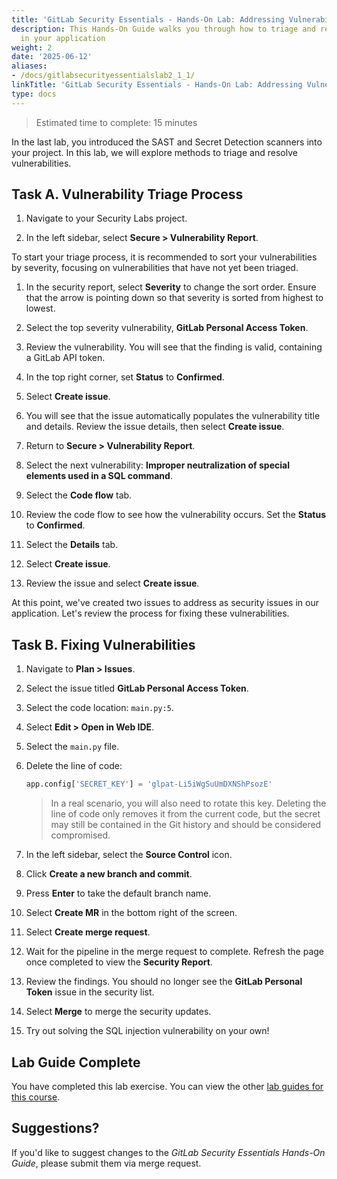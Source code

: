 ```yaml
---
title: 'GitLab Security Essentials - Hands-On Lab: Addressing Vulnerabilities'
description: This Hands-On Guide walks you through how to triage and respond vulnerabilities
  in your application
weight: 2
date: '2025-06-12'
aliases:
- /docs/gitlabsecurityessentialslab2_1_1/
linkTitle: 'GitLab Security Essentials - Hands-On Lab: Addressing Vulnerabilities'
type: docs
---
```


> Estimated time to complete: 15 minutes

In the last lab, you introduced the SAST and Secret Detection scanners into your project. In this lab, we will explore methods to triage and resolve vulnerabilities.

## Task A. Vulnerability Triage Process

1. Navigate to your Security Labs project. 

1. In the left sidebar, select **Secure > Vulnerability Report**.

To start your triage process, it is recommended to sort your vulnerabilities by severity, focusing on vulnerabilities that have not yet been triaged. 

1. In the security report, select **Severity** to change the sort order. Ensure that the arrow is pointing down so that severity is sorted from highest to lowest. 

1. Select the top severity vulnerability, **GitLab Personal Access Token**.

1. Review the vulnerability. You will see that the finding is valid, containing a GitLab API token.

1. In the top right corner, set **Status** to **Confirmed**.

1. Select **Create issue**.

1. You will see that the issue automatically populates the vulnerability title and details. Review the issue details, then select **Create issue**.

1. Return to **Secure > Vulnerability Report**.

1. Select the next vulnerability: **Improper neutralization of special elements used in a SQL command**.

1. Select the **Code flow** tab.

1. Review the code flow to see how the vulnerability occurs. Set the **Status** to **Confirmed**.

1. Select the **Details** tab.

1. Select **Create issue**.

1. Review the issue and select **Create issue**.

At this point, we've created two issues to address as security issues in our application. Let's review the process for fixing these vulnerabilities. 

## Task B. Fixing Vulnerabilities

1. Navigate to **Plan > Issues**.

1. Select the issue titled **GitLab Personal Access Token**.

1. Select the code location: `main.py:5`.

1. Select **Edit > Open in Web IDE**.

1. Select the `main.py` file.

1. Delete the line of code:

    ```python
    app.config['SECRET_KEY'] = 'glpat-Li5iWgSuUmDXNShPsozE'
    ```

    > In a real scenario, you will also need to rotate this key. Deleting the line of code only removes it from the current code, but the secret may still be contained in the Git history and should be considered compromised.

1. In the left sidebar, select the **Source Control** icon.

1. Click **Create a new branch and commit**.

1. Press **Enter** to take the default branch name.

1. Select **Create MR** in the bottom right of the screen.

1. Select **Create merge request**.

1. Wait for the pipeline in the merge request to complete. Refresh the page once completed to view the **Security Report**.

1. Review the findings. You should no longer see the **GitLab Personal Token** issue in the security list. 

1. Select **Merge** to merge the security updates.

1. Try out solving the SQL injection vulnerability on your own!

## Lab Guide Complete

You have completed this lab exercise. You can view the other [lab guides for this course](/handbook/customer-success/professional-services-engineering/education-services/ilt-labs/gitlabsecurityessentials).

## Suggestions?

If you'd like to suggest changes to the *GitLab Security Essentials Hands-On Guide*, please submit them via merge request.
